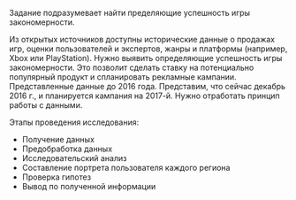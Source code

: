 Задание подразумевает найти пределяющие успешность игры закономерности.

Из открытых источников доступны исторические данные о продажах игр, оценки пользователей и экспертов, жанры и платформы (например, Xbox или PlayStation). Нужно выявить определяющие успешность игры закономерности. Это позволит сделать ставку на потенциально популярный продукт и спланировать рекламные кампании.
Представленные данные до 2016 года. Представим, что сейчас декабрь 2016 г., и планируется кампания на 2017-й. Нужно отработать принцип работы с данными. 

Этапы проведения исследования:

- Получение данных
- Предобработка данных
- Исследовательский анализ
- Составление портрета пользователя каждого региона
- Проверка гипотез
- Вывод по полученной информации
